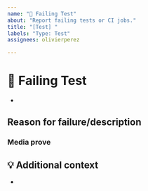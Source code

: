 ```yaml
---
name: "💉 Failing Test"
about: "Report failing tests or CI jobs."
title: "[Test] "
labels: "Type: Test"
assignees: olivierperez

---
```


# **💉 Failing Test**
<!-- Which jobs/test(s) are failing -->
<!-- The CI jobs or tests that are failing -->

*


## **Reason for failure/description**
<!-- Try to describe why the test is failing or what we are missing to make it pass. -->


### **Media prove**
<!-- If applicable, add screenshots or videos to help explain your problem. -->


## **💡 Additional context**
<!-- Add any other context or additional information about the problem here. -->

*


<!--📛📛📛📛📛📛📛📛📛📛📛📛📛📛📛📛📛📛📛📛📛📛📛📛📛📛📛📛📛📛

Oh, hi there! 😄

To expedite issue processing, please search open and closed issues before submitting a new one.
Please read our Rules of Conduct at this repository's `.github/CODE_OF_CONDUCT.md`

📛📛📛📛📛📛📛📛📛📛📛📛📛📛📛📛📛📛📛📛📛📛📛📛📛📛📛📛📛📛📛📛-->